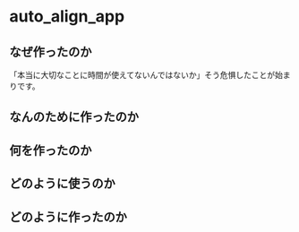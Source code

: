# auto_align_app

## なぜ作ったのか
「本当に大切なことに時間が使えてないんではないか」そう危惧したことが始まりです。

## なんのために作ったのか

## 何を作ったのか

## どのように使うのか

## どのように作ったのか

